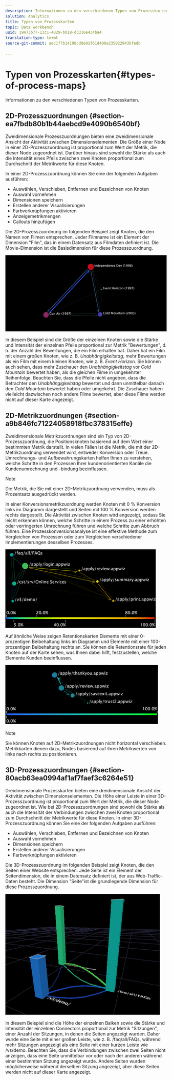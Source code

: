 ```yaml
---
description: Informationen zu den verschiedenen Typen von Prozesskarten.
solution: Analytics
title: Typen von Prozesskarten
topic: Data workbench
uuid: 19473b77-13c1-4829-b018-d3316e434ba4
translation-type: tm+mt
source-git-commit: aec1f7b14198cdde91f61d490a235022943bfedb

---
```



# Typen von Prozesskarten{#types-of-process-maps}

Informationen zu den verschiedenen Typen von Prozesskarten.

## 2D-Prozesszuordnungen {#section-ea7fbdb80b1b44aebcd9e4090b6540bf}

Zweidimensionale Prozesszuordnungen bieten eine zweidimensionale Ansicht der Aktivität zwischen Dimensionselementen. Die Größe einer Node in einer 2D-Prozesszuordnung ist proportional zum Wert der Metrik, die dieser Node zugeordnet ist. Darüber hinaus sind sowohl die Stärke als auch die Intensität eines Pfeils zwischen zwei Knoten proportional zum Durchschnitt der Metrikwerte für diese Knoten.

In einer 2D-Prozesszuordnung können Sie eine der folgenden Aufgaben ausführen:

* Auswählen, Verschieben, Entfernen und Bezeichnen von Knoten
* Auswahl vornehmen
* Dimensionen speichern
* Erstellen anderer Visualisierungen
* Farbverknüpfungen aktivieren
* Anzeigemetrikmengen
* Callouts hinzufügen

Die 2D-Prozesszuordnung im folgenden Beispiel zeigt Knoten, die den Namen von Filmen entsprechen. Jeder Filmname ist ein Element der Dimension &quot;Film&quot;, das in einem Datensatz aus Filmdaten definiert ist. Die Movie-Dimension ist die Basisdimension für diese Prozesszuordnung.

![](assets/vis_2DProcessMap_MovieNodes.png)

In diesem Beispiel sind die Größe der einzelnen Knoten sowie die Stärke und Intensität der einzelnen Pfeile proportional zur Metrik &quot;Bewertungen&quot;, d. h. der Anzahl der Bewertungen, die ein Film erhalten hat. Daher hat ein Film mit einem großen Knoten, wie z. B. *Unabhängigkeitstag*, mehr Bewertungen als ein Film mit einem kleinen Knoten, wie z. B. *Event Horizon*. Sie können auch sehen, dass mehr Zuschauer den *Unabhängigkeitstag* vor *Cold Mountain* bewertet haben, als die gleichen Filme in umgekehrter Reihenfolge. Beachten Sie, dass die Pfeile nicht angeben, dass die Betrachter den *Unabhängigkeitstag* bewertet und dann unmittelbar danach den *Cold Mountain* bewertet haben oder umgekehrt. Die Zuschauer haben vielleicht dazwischen noch andere Filme bewertet, aber diese Filme werden nicht auf dieser Karte angezeigt.

## 2D-Metrikzuordnungen {#section-a9b846fc71224058918fbc378315effe}

Zweidimensionale Metrikzuordnungen sind ein Typ von 2D-Prozesszuordnung, die Positionsknoten basierend auf dem Wert einer bestimmten Metrik darstellt. In vielen Fällen ist die Metrik, die mit der 2D-Metrikzuordnung verwendet wird, entweder Konversion oder Treue. Umrechnungs- und Aufbewahrungskarten helfen Ihnen zu verstehen, welche Schritte in den Prozessen Ihrer kundenorientierten Kanäle die Kundenumrechnung und -bindung beeinflussen.

>[!NOTE]
>
>Die Metrik, die Sie mit einer 2D-Metrikzuordnung verwenden, muss als Prozentsatz ausgedrückt werden.

In einer Konversionsmetrikzuordnung werden Knoten mit 0 % Konversion links im Diagramm dargestellt und Seiten mit 100 % Konversion werden rechts dargestellt. Die Aktivität zwischen Knoten wird angezeigt, sodass Sie leicht erkennen können, welche Schritte in einem Prozess zu einer erhöhten oder verringerten Umrechnung führen und welche Schritte zum Abbruch führen. Eine Prozesskonversionsanalyse ist eine effektive Methode zum Vergleichen von Prozessen oder zum Vergleichen verschiedener Implementierungen desselben Prozesses.

![](assets/vis_2DMetricMap_Conversion.png)

Auf ähnliche Weise zeigen Retentionskarten Elemente mit einer 0-prozentigen Beibehaltung links im Diagramm und Elemente mit einer 100-prozentigen Beibehaltung rechts an. Sie können die Retentionsrate für jeden Knoten auf der Karte sehen, was Ihnen dabei hilft, festzustellen, welche Elemente Kunden beeinflussen.

![](assets/vis_2DMetricMap_Retention.png)

>[!NOTE]
>
>Sie können Knoten auf 2D-Metrikzuordnungen nicht horizontal verschieben. Metrikkarten dienen dazu, Nodes basierend auf ihren Metrikwerten von links nach rechts zu positionieren.

## 3D-Prozesszuordnungen {#section-80acb63ea0994af1af7faef3c6264e51}

Dreidimensionale Prozesskarten bieten eine dreidimensionale Ansicht der Aktivität zwischen Dimensionselementen. Die Höhe einer Leiste in einer 3D-Prozesszuordnung ist proportional zum Wert der Metrik, die dieser Node zugeordnet ist. Wie bei 2D-Prozesszuordnungen sind sowohl die Stärke als auch die Intensität der Verbindungen zwischen zwei Knoten proportional zum Durchschnitt der Metrikwerte für diese Knoten. In einer 3D-Prozesszuordnung können Sie eine der folgenden Aufgaben ausführen:

* Auswählen, Verschieben, Entfernen und Bezeichnen von Knoten
* Auswahl vornehmen
* Dimensionen speichern
* Erstellen anderer Visualisierungen
* Farbverknüpfungen aktivieren

Die 3D-Prozesszuordnung im folgenden Beispiel zeigt Knoten, die den Seiten einer Website entsprechen. Jede Seite ist ein Element der Seitendimension, die in einem Datensatz definiert ist, der aus Web-Traffic-Daten besteht. Die Dimension &quot;Seite&quot;ist die grundlegende Dimension für diese Prozesszuordnung.

![](assets/vis_3DProcessMap_PageNodes.png)

In diesem Beispiel sind die Höhe der einzelnen Balken sowie die Stärke und Intensität der einzelnen Connectors proportional zur Metrik &quot;Sitzungen&quot;, einer Anzahl der Sitzungen, in denen die Seiten angezeigt wurden. Daher wurde eine Seite mit einer großen Leiste, wie z. B. /faq/all/FAQs, während mehr Sitzungen angezeigt als eine Seite mit einer kurzen Leiste wie /vs/demo. Beachten Sie, dass die Verbindungen zwischen zwei Seiten nicht anzeigen, dass eine Seite unmittelbar vor oder nach der anderen während einer bestimmten Sitzung angezeigt wurde. Andere Seiten wurden möglicherweise während derselben Sitzung angezeigt, aber diese Seiten werden nicht auf dieser Karte angezeigt.
